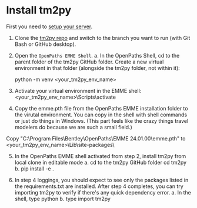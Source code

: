 
# Install tm2py

First you need to [setup your server](server-setup.md).

1. Clone the [tm2py repo](https://github.com/BayAreaMetro/tm2py) and switch to the branch you want to run (with Git Bash or GitHub desktop).

2. Open the ``OpenPaths EMME Shell``.
    a. In the OpenPaths Shell, cd to the parent folder of the tm2py GitHub folder. Create a new virtual environment in that folder (alongside the tm2py folder, not within it): 
    
    python -m venv <your_tm2py_env_name>

3. Activate your virtual environment in the EMME shell:
   <your_tm2py_env_name>\Scripts\activate

4. Copy the emme.pth file from the OpenPaths EMME installation folder to the virutal environment. You can copy in the shell with shell commands or just do things in Windows. (This part feels like the crazy things travel modelers do because we are such a small field.)

Copy "C:\Program Files\Bentley\OpenPaths\EMME 24.01.00\emme.pth" to <your_tm2py_env_name>\Lib\site-packages\

5. In the OpenPaths EMME shell activated from step 2, install tm2py from local clone in editable mode
a.	cd to the tm2py GitHub folder cd tm2py
b.	pip install -e .

6.	In step 4 loggings, you should expect to see only the packages listed in the requirements.txt are installed. After step 4 completes, you can try importing tm2py to verify if there's any quick dependency error.
a.	In the shell, type python
b.	type import tm2py





